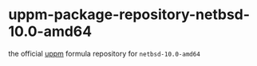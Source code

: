 # uppm-package-repository-netbsd-10.0-amd64

the official [uppm](https://github.com/leleliu008/uppm) formula repository for `netbsd-10.0-amd64`
